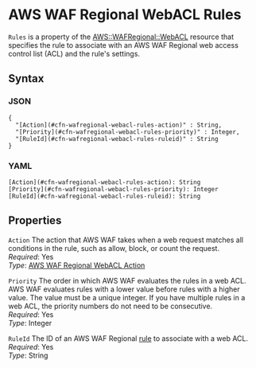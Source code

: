 # AWS WAF Regional WebACL Rules<a name="aws-properties-wafregional-webacl-rules"></a>

`Rules` is a property of the [AWS::WAFRegional::WebACL](aws-resource-wafregional-webacl.md) resource that specifies the rule to associate with an AWS WAF Regional web access control list \(ACL\) and the rule's settings\.

## Syntax<a name="w13ab1c21c10d237c33c19b5"></a>

### JSON<a name="aws-properties-wafregional-webacl-rules-syntax.json"></a>

```
{
  "[Action](#cfn-wafregional-webacl-rules-action)" : String,
  "[Priority](#cfn-wafregional-webacl-rules-priority)" : Integer,
  "[RuleId](#cfn-wafregional-webacl-rules-ruleid)" : String
}
```

### YAML<a name="aws-properties-wafregional-webacl-rules-syntax.yaml"></a>

```
[Action](#cfn-wafregional-webacl-rules-action): String
[Priority](#cfn-wafregional-webacl-rules-priority): Integer
[RuleId](#cfn-wafregional-webacl-rules-ruleid): String
```

## Properties<a name="w13ab1c21c10d237c33c19b7"></a>

`Action`  <a name="cfn-wafregional-webacl-rules-action"></a>
The action that AWS WAF takes when a web request matches all conditions in the rule, such as allow, block, or count the request\.  
*Required*: Yes  
*Type*: [AWS WAF Regional WebACL Action](aws-properties-wafregional-webacl-action.md)

`Priority`  <a name="cfn-wafregional-webacl-rules-priority"></a>
The order in which AWS WAF evaluates the rules in a web ACL\. AWS WAF evaluates rules with a lower value before rules with a higher value\. The value must be a unique integer\. If you have multiple rules in a web ACL, the priority numbers do not need to be consecutive\.  
*Required*: Yes  
*Type*: Integer

`RuleId`  <a name="cfn-wafregional-webacl-rules-ruleid"></a>
The ID of an AWS WAF Regional [rule](aws-resource-wafregional-rule.md) to associate with a web ACL\.  
*Required*: Yes  
*Type*: String